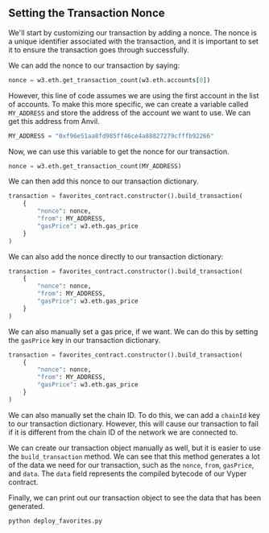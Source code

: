 ## Setting the Transaction Nonce

We'll start by customizing our transaction by adding a nonce. The nonce is a unique identifier associated with the transaction, and it is important to set it to ensure the transaction goes through successfully.

We can add the nonce to our transaction by saying:

```python
nonce = w3.eth.get_transaction_count(w3.eth.accounts[0])
```

However, this line of code assumes we are using the first account in the list of accounts. To make this more specific, we can create a variable called `MY_ADDRESS` and store the address of the account we want to use. We can get this address from Anvil.

```python
MY_ADDRESS = "0xf96e51aa8fd985ff46ce4a88827279cfffb92266"
```

Now, we can use this variable to get the nonce for our transaction.

```python
nonce = w3.eth.get_transaction_count(MY_ADDRESS)
```

We can then add this nonce to our transaction dictionary.

```python
transaction = favorites_contract.constructor().build_transaction(
    {
        "nonce": nonce,
        "from": MY_ADDRESS,
        "gasPrice": w3.eth.gas_price
    }
)
```

We can also add the nonce directly to our transaction dictionary:

```python
transaction = favorites_contract.constructor().build_transaction(
    {
        "nonce": nonce,
        "from": MY_ADDRESS,
        "gasPrice": w3.eth.gas_price
    }
)
```

We can also manually set a gas price, if we want. We can do this by setting the `gasPrice` key in our transaction dictionary.

```python
transaction = favorites_contract.constructor().build_transaction(
    {
        "nonce": nonce,
        "from": MY_ADDRESS,
        "gasPrice": w3.eth.gas_price
    }
)
```

We can also manually set the chain ID. To do this, we can add a `chainId` key to our transaction dictionary. However, this will cause our transaction to fail if it is different from the chain ID of the network we are connected to.

We can create our transaction object manually as well, but it is easier to use the `build_transaction` method.  We can see that this method generates a lot of the data we need for our transaction, such as the `nonce`, `from`, `gasPrice`, and `data`. The `data` field represents the compiled bytecode of our Vyper contract.

Finally, we can print out our transaction object to see the data that has been generated.

```bash
python deploy_favorites.py
```